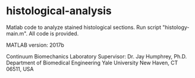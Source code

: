 # histological-analysis
Matlab code to analyze stained histological sections.
Run script "histology-main.m". All code is provided.

MATLAB version: 2017b

Continuum Biomechanics Laboratory
Supervisor: Dr. Jay Humphrey, Ph.D.
Department of Biomedical Engineering
Yale University
New Haven, CT 06511, USA
